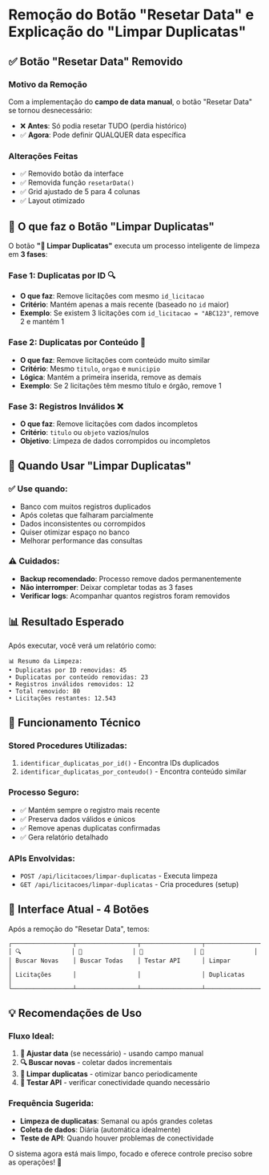 # Remoção do Botão "Resetar Data" e Explicação do "Limpar Duplicatas"

## ✅ Botão "Resetar Data" Removido

### Motivo da Remoção
Com a implementação do **campo de data manual**, o botão "Resetar Data" se tornou desnecessário:
- ❌ **Antes**: Só podia resetar TUDO (perdia histórico)
- ✅ **Agora**: Pode definir QUALQUER data específica

### Alterações Feitas
- ✅ Removido botão da interface
- ✅ Removida função `resetarData()` 
- ✅ Grid ajustado de 5 para 4 colunas
- ✅ Layout otimizado

## 🧹 O que faz o Botão "Limpar Duplicatas"

O botão **"🧹 Limpar Duplicatas"** executa um processo inteligente de limpeza em **3 fases**:

### **Fase 1: Duplicatas por ID** 🔍
- **O que faz**: Remove licitações com mesmo `id_licitacao`
- **Critério**: Mantém apenas a mais recente (baseado no `id` maior)
- **Exemplo**: Se existem 3 licitações com `id_licitacao = "ABC123"`, remove 2 e mantém 1

### **Fase 2: Duplicatas por Conteúdo** 📝
- **O que faz**: Remove licitações com conteúdo muito similar
- **Critério**: Mesmo `titulo`, `orgao` e `municipio`
- **Lógica**: Mantém a primeira inserida, remove as demais
- **Exemplo**: Se 2 licitações têm mesmo título e órgão, remove 1

### **Fase 3: Registros Inválidos** ❌
- **O que faz**: Remove licitações com dados incompletos
- **Critério**: `titulo` ou `objeto` vazios/nulos
- **Objetivo**: Limpeza de dados corrompidos ou incompletos

## 🎯 Quando Usar "Limpar Duplicatas"

### ✅ **Use quando:**
- Banco com muitos registros duplicados
- Após coletas que falharam parcialmente  
- Dados inconsistentes ou corrompidos
- Quiser otimizar espaço no banco
- Melhorar performance das consultas

### ⚠️ **Cuidados:**
- **Backup recomendado**: Processo remove dados permanentemente
- **Não interromper**: Deixar completar todas as 3 fases
- **Verificar logs**: Acompanhar quantos registros foram removidos

## 📊 Resultado Esperado

Após executar, você verá um relatório como:
```
📊 Resumo da Limpeza:
• Duplicatas por ID removidas: 45
• Duplicatas por conteúdo removidas: 23  
• Registros inválidos removidos: 12
• Total removido: 80
• Licitações restantes: 12.543
```

## 🔧 Funcionamento Técnico

### **Stored Procedures Utilizadas:**
1. `identificar_duplicatas_por_id()` - Encontra IDs duplicados
2. `identificar_duplicatas_por_conteudo()` - Encontra conteúdo similar

### **Processo Seguro:**
- ✅ Mantém sempre o registro mais recente
- ✅ Preserva dados válidos e únicos
- ✅ Remove apenas duplicatas confirmadas
- ✅ Gera relatório detalhado

### **APIs Envolvidas:**
- `POST /api/licitacoes/limpar-duplicatas` - Executa limpeza
- `GET /api/licitacoes/limpar-duplicatas` - Cria procedures (setup)

## 🎪 Interface Atual - 4 Botões

Após a remoção do "Resetar Data", temos:

```
┌─────────────────┬─────────────────┬─────────────────┬─────────────────┐
│ 🔍              │ 🔄              │ 🧪              │ 🧹              │
│ Buscar Novas    │ Buscar Todas    │ Testar API      │ Limpar          │
│ Licitações      │                 │                 │ Duplicatas      │
└─────────────────┴─────────────────┴─────────────────┴─────────────────┘
```

## 💡 Recomendações de Uso

### **Fluxo Ideal:**
1. **📅 Ajustar data** (se necessário) - usando campo manual
2. **🔍 Buscar novas** - coletar dados incrementais  
3. **🧹 Limpar duplicatas** - otimizar banco periodicamente
4. **🧪 Testar API** - verificar conectividade quando necessário

### **Frequência Sugerida:**
- **Limpeza de duplicatas**: Semanal ou após grandes coletas
- **Coleta de dados**: Diária (automática idealmente)
- **Teste de API**: Quando houver problemas de conectividade

O sistema agora está mais limpo, focado e oferece controle preciso sobre as operações! 🎉 